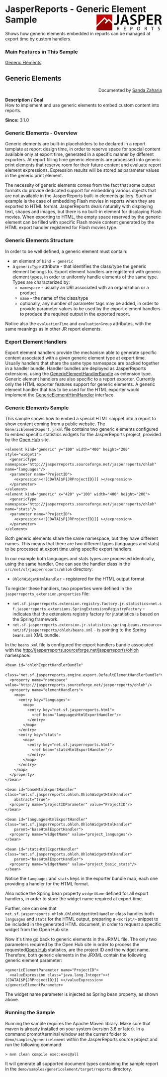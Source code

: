 
# JasperReports - Generic Element Sample <img src="../../resources/jasperreports.svg" alt="JasperReports logo" align="right"/>

Shows how generic elements embedded in reports can be managed at export time by custom handlers.

### Main Features in This Sample

[Generic Elements](#genericelements)

## <a name='genericelements'>Generic</a> Elements
<div align="right">Documented by <a href='mailto:shertage@users.sourceforge.net'>Sanda Zaharia</a></div>

**Description / Goal**\
How to implement and use generic elements to embed custom content into reports.

**Since:** 3.1.0

### Generic Elements - Overview

Generic elements are built-in placeholders to be declared in a report template at report design time, in order to reserve space for special content available only at export time, generated in a specific manner by different exporters. At report filling time generic elements are processed into generic print elements that reserve room for their future content and evaluate report element expressions. Expression results will be stored as parameter values in the generic print element.

The necessity of generic elements comes from the fact that some output formats do provide dedicated support for embedding various objects that are not available in the JasperReports built-in elements gallery. Such an example is the case of embedding Flash movies in reports when they are exported to HTML format. JasperReports deals naturally with displaying text, shapes and images, but there is no built-in element for displaying Flash movies. When exporting to HTML, the empty space reserved by the generic element can be filled with specific Flash movie content generated by the HTML export handler registered for Flash movies type.

### Generic Elements Structure

In order to be well defined, a generic element must contain:

- an element of `kind = generic`
- a `genericType` attribute - that identifies the class/type the generic element belongs to. Export element handlers are registered with generic element types, in order to uniformly handle elements of the same type. Types are characterized by:
    - `namespace` - usually an URI associated with an organization or a product
    - `name` - the name of the class/type
    - optionally, any number of parameter tags may be added, in order to provide parameter values to be used by the export element handlers to produce the required output in the exported report.

Notice also the `evaluationTime` and `evaluationGroup` attributes, with the same meanings as in other JR report elements.

### Export Element Handlers

Export element handlers provide the mechanism able to generate specific content associated with a given generic element type at export time. Usually handlers that share the same type namespace are packed together in a handler bundle. Handler bundles are deployed as JasperReports extensions, using the [GenericElementHandlerBundle](https://jasperreports.sourceforge.net/api/net/sf/jasperreports/engine/export/GenericElementHandlerBundle.html) as extension type.\
Generic element handlers are also specific to a report exporter. Currently only the HTML exporter features support for generic elements. A generic element handler that has to be used for the HTML exporter would implement the [GenericElementHtmlHandler](https://jasperreports.sourceforge.net/api/net/sf/jasperreports/engine/export/GenericElementHtmlHandler.html) interface.

### Generic Elements Sample

This sample shows how to embed a special HTML snippet into a report to show content coming from a public website. The `GenericElementReport.jrxml` file contains two generic elements configured to embed specific statistics widgets for the JasperReports project, provided by the [Open Hub](http://ohloh.net/) site.

```
<element kind="generic" y="100" width="400" height="200" style="widget1">
  <genericType namespace="http://jasperreports.sourceforge.net/jasperreports/ohloh" name="languages"/>
  <parameter name="ProjectID">
    <expression><![CDATA[$P{JRProjectID}]] ></expression>
  </parameter>
</element>
<element kind="generic" x="420" y="100" width="400" height="200">
  <genericType namespace="http://jasperreports.sourceforge.net/jasperreports/ohloh" name="stats"/>
  <parameter name="ProjectID">
    <expression><![CDATA[$P{JRProjectID}]] ></expression>
  </parameter>
</element>
```

Both generic elements share the same namespace, but they have different names. This means that there are two different types (languages and stats) to be processed at export time using specific export handlers.

In our example both languages and stats types are processed identically, using the same handler. One can see the handler class in the `src/net/sf/jasperreports/ohloh` directory:

- `OhlohWidgetHtmlHandler` - registered for the HTML output format

To register these handlers, two properties were defined in the `jasperreports_extension.properties` file:

- `net.sf.jasperreports.extension.registry.factory.jr.statistics=net.sf.jasperreports.extensions.SpringExtensionsRegistryFactory` - indicates that the extensions registry factory for jr.statistics is based on the Spring framework.
- `net.sf.jasperreports.extension.jr.statistics.spring.beans.resource=net/sf/jasperreports/ohloh/beans.xml` - is pointing to the Spring `beans.xml` XML bundle.

In the `beans.xml` file is configured the export handlers bundle associated with the http://jasperreports.sourceforge.net/jasperreports/ohloh namespace:

```
<bean id="ohlohExportHandlerBundle"
    class="net.sf.jasperreports.engine.export.DefaultElementHandlerBundle">
  <property name="namespace" value="http://jasperreports.sourceforge.net/jasperreports/ohloh"/>
  <property name="elementHandlers">
    <map>
      <entry key="languages">
        <map>
          <entry key="net.sf.jasperreports.html">
            <ref bean="languagesHtmlExportHandler"/>
          </entry>
        </map>
      </entry>
      <entry key="stats">
        <map>
          <entry key="net.sf.jasperreports.html">
            <ref bean="statsHtmlExportHandler"/>
          </entry>
        </map>
      </entry>
    </map>
  </property>
</bean>

<bean id="baseHtmlExportHandler" class="net.sf.jasperreports.ohloh.OhlohWidgetHtmlHandler"
    abstract="true">
  <property name="projectIDParameter" value="ProjectID"/>
</bean>

<bean id="languagesHtmlExportHandler" class="net.sf.jasperreports.ohloh.OhlohWidgetHtmlHandler"
    parent="baseHtmlExportHandler">
  <property name="widgetName" value="project_languages"/>
</bean>

<bean id="statsHtmlExportHandler" class="net.sf.jasperreports.ohloh.OhlohWidgetHtmlHandler"
    parent="baseHtmlExportHandler">
  <property name="widgetName" value="project_basic_stats"/>
</bean>
```

Notice the `languages` and `stats` keys in the exporter bundle map, each one providing a handler for the HTML format.

Also notice the Spring bean property `widgetName` defined for all export handlers, in order to store the widget name required at export time.

Further, one can see that `net.sf.jasperreports.ohloh.OhlohWidgetHtmlHandler` class handles both `languages` and `stats` for the HTML output, preparing a `<script/>` snippet to be included in the generated HTML document, in order to request a specific widget from the Open Hub site.

Now it's time go back to generic elements in the JRXML file. The only two parameters required by the Open Hub site in order to process the requested[Open Hub](http://ohloh.net/) statistics, are the project ID and the widget name. Therefore, both generic elements in the JRXML contain the following generic element parameter:

```
<genericElementParameter name="ProjectID">
  <valueExpression class="java.lang.Integer"><![CDATA[$P{JRProjectID}]] ></valueExpression>
</genericElementParameter>
```

The widget name parameter is injected as Spring bean property, as shown above.

### Running the Sample

Running the sample requires the Apache Maven library. Make sure that maven is already installed on your system (version 3.6 or later).
In a command prompt/terminal window set the current folder to `demo/samples/genericelement` within the JasperReports source project and run the following command:

```
> mvn clean compile exec:exec@all
```

It will generate all supported document types containing the sample report in the `demo/samples/genericelement/target/reports` directory.
